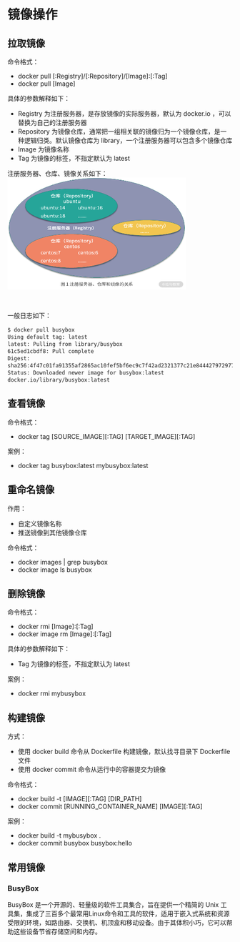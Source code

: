 # 镜像操作

## 拉取镜像

命令格式：
- docker pull [:Registry]/[:Repository]/[Image]:[:Tag]
- docker pull [Image]

具体的参数解释如下：
* Registry 为注册服务器，是存放镜像的实际服务器，默认为 docker.io ，可以替换为自己的注册服务器
* Repository 为镜像仓库，通常把一组相关联的镜像归为一个镜像仓库，是一种逻辑归类。默认镜像仓库为 library，一个注册服务器可以包含多个镜像仓库
* Image 为镜像名称
* Tag 为镜像的标签，不指定默认为 latest


注册服务器、仓库、镜像关系如下：  
<img src="./images/注册服务器和仓库和镜像的关系.png" alt="容器生命周期转换关系" width="400" height="250" />  

<br>

一般日志如下：
```
$ docker pull busybox
Using default tag: latest
latest: Pulling from library/busybox
61c5ed1cbdf8: Pull complete
Digest: sha256:4f47c01fa91355af2865ac10fef5bf6ec9c7f42ad2321377c21e844427972977
Status: Downloaded newer image for busybox:latest
docker.io/library/busybox:latest
```

## 查看镜像

命令格式：
- docker tag [SOURCE_IMAGE][:TAG] [TARGET_IMAGE][:TAG]

案例：
- docker tag busybox:latest mybusybox:latest

## 重命名镜像

作用：
- 自定义镜像名称
- 推送镜像到其他镜像仓库

命令格式：
- docker images | grep busybox
- docker image ls busybox

## 删除镜像

命令格式：
- docker rmi [Image]:[:Tag]
- docker image rm [Image]:[:Tag]

具体的参数解释如下：
* Tag 为镜像的标签，不指定默认为 latest

案例：
- docker rmi mybusybox

## 构建镜像

方式：
- 使用 docker build 命令从 Dockerfile 构建镜像，默认找寻目录下 Dockerfile 文件
- 使用 docker commit 命令从运行中的容器提交为镜像

命令格式：
- docker build -t [IMAGE][:TAG] [DIR_PATH]
- docker commit [RUNNING_CONTAINER_NAME] [IMAGE][:TAG]

案例：
- docker build -t mybusybox .
- docker commit busybox busybox:hello

## 常用镜像

### BusyBox

BusyBox 是一个开源的、轻量级的软件工具集合，旨在提供一个精简的 Unix 工具集，集成了三百多个最常用Linux命令和工具的软件，适用于嵌入式系统和资源受限的环境，如路由器、交换机、机顶盒和移动设备。由于其体积小巧，它可以帮助这些设备节省存储空间和内存。  
